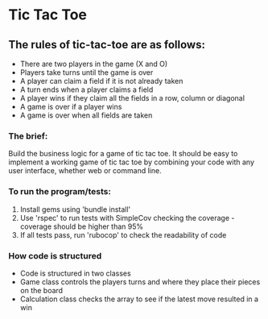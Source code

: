 # Tic Tac Toe

## The rules of tic-tac-toe are as follows:

- There are two players in the game (X and O)
- Players take turns until the game is over
- A player can claim a field if it is not already taken
- A turn ends when a player claims a field
- A player wins if they claim all the fields in a row, column or diagonal
- A game is over if a player wins
- A game is over when all fields are taken

### The brief:

Build the business logic for a game of tic tac toe. It should be easy to implement a working game of tic tac toe by combining your code with any user interface, whether web or command line.

### To run the program/tests:
1. Install gems using 'bundle install'
2. Use 'rspec' to run tests with SimpleCov checking the coverage - coverage should be higher than 95%
3. If all tests pass, run 'rubocop' to check the readability of code


### How code is structured
- Code is structured in two classes
- Game class controls the players turns and where they place their pieces on the board
- Calculation class checks the array to see if the latest move resulted in a win
